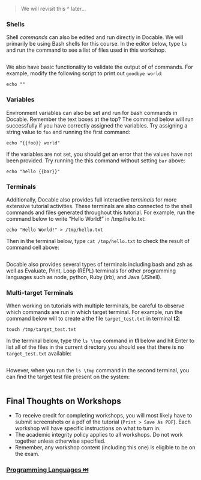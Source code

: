 <!-- 
targets:
    - type: docker
      name: t1
      image: node:12-buster
    - type: docker
      name: t2
      image: node:12-buster
 -->
 
> We will revisit this ^ later...

### Shells

Shell _commands_ can also be edited and run directly in Docable. We will primarily be using Bash shells for this course. In the editor below, type `ls` and run the command to see a list of files used in this workshop.

```bash|{type:'command', shell:'bash'}

```

We also have basic functionality to validate the output of of commands. For example, modify the following script to print out `goodbye world`:
```bash|{type:'command', failed_when: "stdout.includes('goodbye')", success_message:"Great job 👍", failure_message: "Incorrect output: try 'hello world' instead..."}
echo ""
```

### Variables

Environment variables can also be set and run for bash commands in Docable. Remember the text boxes at the top? The command below will run successfully if you have correctly assigned the variables. Try assigning a string value to `foo` and running the first command:

```bash|{type:'command', variables: 'foo'}
echo "{{foo}} world"
```

If the variables are not set, you should get an error that the values have not been provided. Try running the this command without setting `bar` above:

```bash|{type:'command', variables: 'bar'}
echo "hello {{bar}}"
```

### Terminals

Additionally, Docable also provides full interactive _terminals_ for more extensive tutorial activities. These terminals are also connected to the shell commands and files generated throughout this tutorial. For example, run the command below to write “Hello World!” in /tmp/hello.txt:


```|{type:'command'}
echo "Hello World!" > /tmp/hello.txt
```

Then in the terminal below, type `cat /tmp/hello.txt` to check the result of command cell above:

```|{type:'terminal'}
```

Docable also provides several types of terminals including bash and zsh as well as Evaluate, Print, Loop (REPL) terminals for other programming languages such as node, python, Ruby (irb), and Java (JShell).

### Multi-target Terminals

When working on tutorials with multiple terminals, be careful to observe which commands are run in which target terminal. For example, run the command below will to create a the file `target_test.txt` in terminal **t2**:

```bash|{type:'command', target: 't2'}
touch /tmp/target_test.txt
```

In the terminal below, type the `ls \tmp` command in **t1** below and hit Enter to list all of the files in the current directory you should see that there is no `target_test.txt` available:
```bash|{type:'repl', target: 't1', 'background-color': '#00345c'}
```

However, when you run the `ls \tmp` command in the second terminal, you can find the target test file present on the system:
```bash|{type:'repl', target: 't2', 'background-color': '#013d17'}
```

## Final Thoughts on Workshops

* To receive credit for completing workshops, you will most likely have to submit screenshots or a pdf of the tutorial (`Print > Save As PDF`). Each workshop will have specific instructions on what to turn in.
* The academic integrity policy applies to all workshops. Do not work together unless otherwise specified.
* Remember, any workshop content (including this one) is eligible to be on the exam.

### [Programming Languages ⏭️](Coding.md)